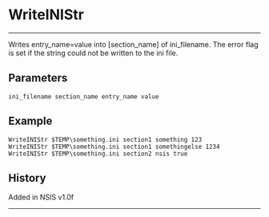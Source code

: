 # WriteINIStr

---

Writes entry\_name=value into [section\_name] of ini\_filename. The error flag is set if the string could not be written to the ini file.

## Parameters

    ini_filename section_name entry_name value

## Example

	WriteINIStr $TEMP\something.ini section1 something 123
	WriteINIStr $TEMP\something.ini section1 somethingelse 1234
	WriteINIStr $TEMP\something.ini section2 nsis true

## History

Added in NSIS v1.0f

---
